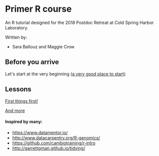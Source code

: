 # Primer R course

An R tutorial designed for the 2018 Postdoc Retreat at Cold Spring Harbor Laboratory.

Written by: 
- Sara Ballouz and Maggie Crow 


## Before you arrive
Let's start at the very beginning [(a very good place to start)](/lessons/intro.md)

## Lessons 
[First things first!](/lessons/primer.md)

[And more](/lessons/part2.md)


#### Inspired by many:
- https://www.datamentor.io/
- http://www.datacarpentry.org/R-genomics/
- https://github.com/cambiotraining/r-intro
- http://garrettgman.github.io/tidying/

